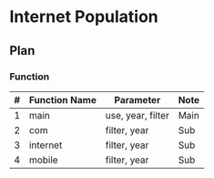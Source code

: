 # Internet Population

## Plan

### Function

| # | Function Name | Parameter         | Note |
| - | ------------- | ----------------- | ---- |
| 1 | main          | use, year, filter | Main |
| 2 | com           | filter, year      | Sub  |
| 3 | internet      | filter, year      | Sub  |
| 4 | mobile        | filter, year      | Sub  |
